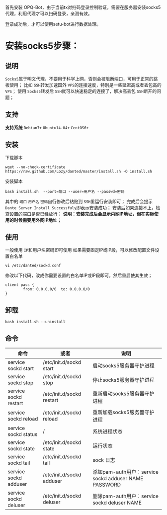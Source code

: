 首先安装 OPQ-Bot，由于当前tx对扫码登录控制验证，需要在服务器安装socks5代理，利用代理才可以扫码登录，亲测有效。

登录成功后，才可以使用setu-bot进行数据处理。

# 安装socks5步骤：

## 说明

`Socks5`属于明文代理，不要用于科学上网，否则会被阻断端口，可用于正常的跳板使用；
比如 `SSH`转发加速国外 `VPS`的连接速度，特别是一些延迟高或者丢包高的 `VPS`；
使用 `Socks5`转发后 `SSH`就可以快速稳定的连接了，解决高丢包 `SSH`断开的问题；

## 支持

**支持系统**
`Debian7+` `Ubuntu14.04+` `CentOS6+`

## 安装

下载脚本

```
wget --no-check-certificate https://raw.github.com/Lozy/danted/master/install.sh -O install.sh
```

安装脚本

```
bash install.sh  --port=端口 --user=用户名 --passwd=密码
```

其中的 `端口` `用户名` `密码`自行修改后粘贴到 `SSH`里运行安装即可；
完成后会提示 `Dante Server Install Successfuly`即表示安装成功；
安装后如果连接不上，检查设置的端口是否已经放行；
**说明：安装完成后会显示内网IP地址，但在实际使用的时候需要用外网IP地址；**

## 使用

一般使用 `IP`和用户名密码即可使用
如果需要固定IP或IP段，可以修改配置文件设置白名单

```
vi /etc/danted/sockd.conf
```

修改以下代码，改成你需要设置的白名单IP或IP段即可，然后重启使其生效；

```
client pass {
        from: 0.0.0.0/0  to: 0.0.0.0/0
}
```

## 卸载

```
bash install.sh --uninstall
```


## 命令

| 命令                  | 或者                      | 说明                                                  |
| --------------------- | ------------------------- | ----------------------------------------------------- |
| service sockd start   | /etc/init.d/sockd start   | 启动socks5服务器守护进程                              |
| service sockd stop    | /etc/init.d/sockd stop    | 停止socks5服务器守护进程                              |
| service sockd restart | /etc/init.d/sockd restart | 重新启动socks5服务器守护进程                          |
| service sockd reload  | /etc/init.d/sockd reload  | 重新加载socks5服务器守护进程                          |
| service sockd status  | /                         | 系统进程状态                                          |
| service sockd state   | /etc/init.d/sockd state   | 运行状态                                              |
| service sockd tail    | /etc/init.d/sockd tail    | sock 日志                                             |
| service sockd adduser | /etc/init.d/sockd adduser | 添加pam-auth用户：service sockd adduser NAME PASSWORD |
| service sockd deluser | /etc/init.d/sockd deluser | 删除pam-auth用户：service sockd deluser NAME          |
